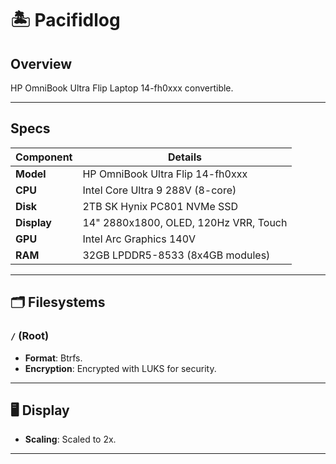 # 🏝️ Pacifidlog

## Overview

HP OmniBook Ultra Flip Laptop 14-fh0xxx convertible.

---

## Specs

| Component   | Details                               |
| ----------- | ------------------------------------- |
| **Model**   | HP OmniBook Ultra Flip 14-fh0xxx      |
| **CPU**     | Intel Core Ultra 9 288V (8-core)      |
| **Disk**    | 2TB SK Hynix PC801 NVMe SSD           |
| **Display** | 14" 2880x1800, OLED, 120Hz VRR, Touch |
| **GPU**     | Intel Arc Graphics 140V               |
| **RAM**     | 32GB LPDDR5-8533 (8x4GB modules)      |

---

## 🗂 Filesystems

### `/` (Root)

- **Format**: Btrfs.
- **Encryption**: Encrypted with LUKS for security.

---

## 🖥 Display

- **Scaling**: Scaled to 2x.

---
